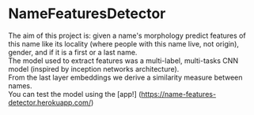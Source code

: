# NameFeaturesDetector

The aim of this project is: given a name's morphology predict features of this name like its locality (where people with this name live, not origin), gender, 
and if it is a first or a last name.  
The model used to extract features was a multi-label, multi-tasks CNN model (inspired by inception networks architecture).  
From the last layer embeddings we derive a similarity measure between names.  
You can test the model using the [app!] (https://name-features-detector.herokuapp.com/)
